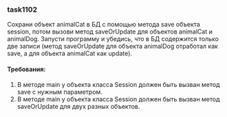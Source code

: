 
### task1102

Сохрани объект animalCat в БД с помощью метода save объекта session, потом вызови метод saveOrUpdate для объектов
animalCat и animalDog. Запусти программу и убедись, что в БД содержится только две записи (метод saveOrUpdate для
объекта animalDog отработал как save, а для объекта animalCat как update).


#### Требования:
1.	В методе main у объекта класса Session должен быть вызван метод save с нужным параметром.
2.	В методе main у объекта класса Session должен быть вызван метод saveOrUpdate для двух разных объектов.